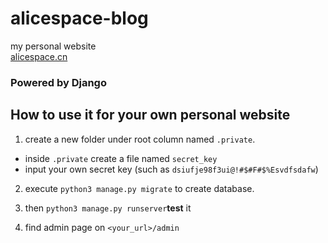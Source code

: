 <!--
 * @Author: Alicespace
 * @Date: 2019-11-04 16:20:11
 * @LastEditTime: 2019-11-05 11:36:45
 -->

# alicespace-blog

my personal website  
[alicespace.cn](https://alicespace.cn '')

### Powered by Django

## How to use it for your own personal website

1. create a new folder under root column named `.private`.
- inside `.private` create a file named `secret_key`
- input your own secret key (such as `dsiufje98f3ui@!#$#F#$%Esvdfsdafw`)

2. execute `python3 manage.py migrate` to create database.

3. then ```python3 manage.py runserver```**test** it

4. find admin page on `<your_url>/admin`
 
